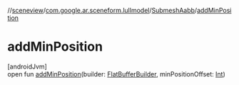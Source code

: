 //[sceneview](../../../index.md)/[com.google.ar.sceneform.lullmodel](../index.md)/[SubmeshAabb](index.md)/[addMinPosition](add-min-position.md)

# addMinPosition

[androidJvm]\
open fun [addMinPosition](add-min-position.md)(builder: [FlatBufferBuilder](../../com.google.flatbuffers/-flat-buffer-builder/index.md), minPositionOffset: [Int](https://kotlinlang.org/api/latest/jvm/stdlib/kotlin/-int/index.html))
